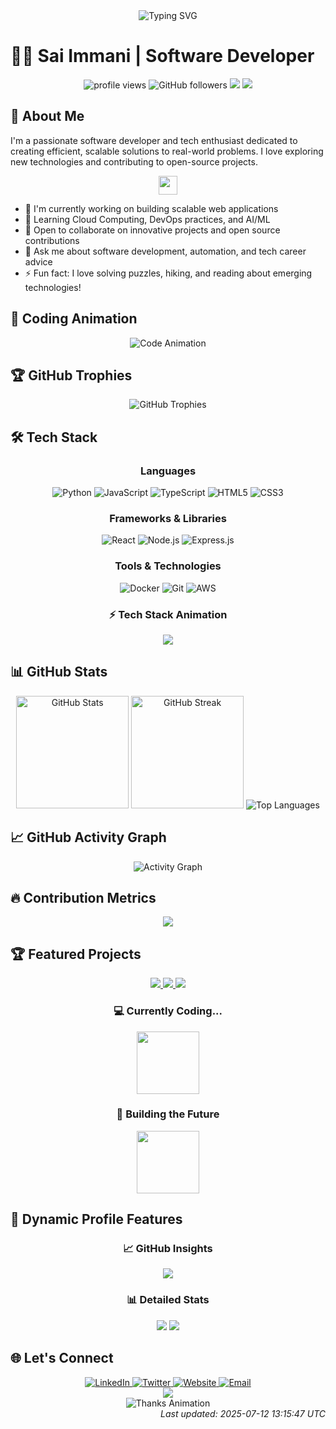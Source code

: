 <div align="center">
  <img src="https://readme-typing-svg.herokuapp.com?font=Architects+Daughter&color=7AF79A&size=30&lines=Hey!+I'm+Sai+Immani!;Developer+and+Tech+Enthusiast...;Welcome+to+my+GitHub+Profile!;Let's+build+something+amazing!" alt="Typing SVG" />
</div>

# 👨‍💻 Sai Immani | Software Developer

<div align="center">
  <img src="https://komarev.com/ghpvc/?username=saiimmani&label=Profile%20views&color=0e75b6&style=flat" alt="profile views" />
  <img alt="GitHub followers" src="https://img.shields.io/github/followers/saiimmani?label=Followers&style=social">
  <img src="https://img.shields.io/github/last-commit/saiimmani/saiimmani?label=Last%20Updated&color=blue">
  <img src="https://visitor-badge.laobi.icu/badge?page_id=saiimmani.saiimmani&left_color=green&right_color=red&left_text=Hello%20Visitors" />
</div>

## 🚀 About Me

I'm a passionate software developer and tech enthusiast dedicated to creating efficient, scalable solutions to real-world problems. I love exploring new technologies and contributing to open-source projects.

<div align="center">
  <img src="https://media.giphy.com/media/WUlplcMpOCEmTGBtBW/giphy.gif" width="30">
</div>

- 🔭 I'm currently working on building scalable web applications
- 🌱 Learning Cloud Computing, DevOps practices, and AI/ML
- 👯 Open to collaborate on innovative projects and open source contributions
- 💬 Ask me about software development, automation, and tech career advice
- ⚡ Fun fact: I love solving puzzles, hiking, and reading about emerging technologies!

## 🎯 Coding Animation

<div align="center">
  <img src="https://readme-typing-svg.herokuapp.com?font=Courier+New&size=18&pause=500&color=7AF79A&center=true&vCenter=true&width=500&height=60&lines=const+developer+=+'passionate';while(coding)+%7B+learn();+%7D;console.log('Building+the+future!');git+commit+-m+'Amazing+features'" alt="Code Animation" />
</div>

## 🏆 GitHub Trophies

<div align="center">
  <img src="https://github-profile-trophy.vercel.app/?username=saiimmani&theme=radical&no-frame=true&no-bg=false&margin-w=4&row=2&column=4" alt="GitHub Trophies" />
</div>

## 🛠 Tech Stack

<div align="center">
  
### Languages
![Python](https://img.shields.io/badge/Python-3776AB?style=for-the-badge&logo=python&logoColor=white)
![JavaScript](https://img.shields.io/badge/JavaScript-F7DF1E?style=for-the-badge&logo=javascript&logoColor=black)
![TypeScript](https://img.shields.io/badge/TypeScript-007ACC?style=for-the-badge&logo=typescript&logoColor=white)
![HTML5](https://img.shields.io/badge/HTML5-E34F26?style=for-the-badge&logo=html5&logoColor=white)
![CSS3](https://img.shields.io/badge/CSS3-1572B6?style=for-the-badge&logo=css3&logoColor=white)

### Frameworks & Libraries
![React](https://img.shields.io/badge/React-20232A?style=for-the-badge&logo=react&logoColor=61DAFB)
![Node.js](https://img.shields.io/badge/Node.js-339933?style=for-the-badge&logo=nodedotjs&logoColor=white)
![Express.js](https://img.shields.io/badge/Express.js-000000?style=for-the-badge&logo=express&logoColor=white)

### Tools & Technologies
![Docker](https://img.shields.io/badge/Docker-2CA5E0?style=for-the-badge&logo=docker&logoColor=white)
![Git](https://img.shields.io/badge/Git-F05032?style=for-the-badge&logo=git&logoColor=white)
![AWS](https://img.shields.io/badge/AWS-FF9900?style=for-the-badge&logo=amazonaws&logoColor=white)

### ⚡ Tech Stack Animation
<div align="center">
  <img src="https://skillicons.dev/icons?i=python,js,ts,react,nodejs,express,docker,git,aws,html,css,vscode&theme=dark" />
</div>

</div>

## 📊 GitHub Stats

<div align="center">
  <img src="https://github-readme-stats.vercel.app/api?username=saiimmani&show_icons=true&theme=radical&hide_border=true&count_private=true&include_all_commits=true" alt="GitHub Stats" height="180" />
  <img src="https://github-readme-streak-stats.herokuapp.com/?user=saiimmani&theme=radical&hide_border=true" alt="GitHub Streak" height="180" />
  
  <img src="https://github-readme-stats.vercel.app/api/top-langs/?username=saiimmani&layout=compact&theme=radical&hide_border=true" alt="Top Languages" />
</div>

## 📈 GitHub Activity Graph

<div align="center">
  <img src="https://github-readme-activity-graph.vercel.app/graph?username=saiimmani&theme=react-dark&bg_color=20232a&color=61dafb&line=61dafb&point=61dafb&area=true&hide_border=true" alt="Activity Graph" />
</div>

## 🔥 Contribution Metrics

<div align="center">
  <img src="https://metrics.lecoq.io/saiimmani?template=classic&base.header=0&base.activity=0&base.community=0&base.repositories=0&base.metadata=0&activity=1&activity.limit=5&activity.days=14&activity.filter=all&activity.visibility=all&activity.timestamps=false&config.timezone=UTC" />
</div>

## 🏆 Featured Projects

<div align="center">
  <a href="https://github.com/saiimmani/FaceRecognitionAttendanceSystem">
    <img src="https://github-readme-stats.vercel.app/api/pin/?username=saiimmani&repo=FaceRecognitionAttendanceSystem&theme=radical" />
  </a>
  <a href="https://github.com/saiimmani/BillingSystem">
    <img src="https://github-readme-stats.vercel.app/api/pin/?username=saiimmani&repo=BillingSystem&theme=radical" />
  </a>
  <a href="https://github.com/saiimmani/Book-Management-System">
    <img src="https://github-readme-stats.vercel.app/api/pin/?username=saiimmani&repo=Book-Management-System&theme=radical" />
  </a>
</div>


<div align="center">
  
### 💻 Currently Coding...
<img src="https://media.giphy.com/media/M9gbBd9nbDrOTu1Mqx/giphy.gif" width="100"/>

### 🚀 Building the Future
<img src="https://media.giphy.com/media/L1R1tvI9svkIWwpVYr/giphy.gif" width="100"/>

</div>

## 🌟 Dynamic Profile Features

<div align="center">

### 📈 GitHub Insights
<img src="https://github-profile-summary-cards.vercel.app/api/cards/profile-details?username=saiimmani&theme=radical" />

### 📊 Detailed Stats
<img src="https://github-profile-summary-cards.vercel.app/api/cards/stats?username=saiimmani&theme=radical" />
<img src="https://github-profile-summary-cards.vercel.app/api/cards/productive-time?username=saiimmani&theme=radical&utcOffset=8" />

</div>

## 🌐 Let's Connect

<div align="center">
  <a href="https://linkedin.com/in/sai-immani">
    <img src="https://img.shields.io/badge/LinkedIn-0077B5?style=for-the-badge&logo=linkedin&logoColor=white" alt="LinkedIn"/>
  </a>
  <a href="https://twitter.com/ImmaniSai">
    <img src="https://img.shields.io/badge/Twitter-1DA1F2?style=for-the-badge&logo=twitter&logoColor=white" alt="Twitter"/>
  </a>
  <a href="https://saiimmani.github.io/portfolio/">
    <img src="https://img.shields.io/badge/Website-4285F4?style=for-the-badge&logo=GoogleChrome&logoColor=white" alt="Website"/>
  </a>
  <a href="mailto:saichowdaryimmani@gmail.com">
    <img src="https://img.shields.io/badge/Email-D14836?style=for-the-badge&logo=gmail&logoColor=white" alt="Email"/>
  </a>
</div>


<div align="center">
  <img src="https://capsule-render.vercel.app/api?type=waving&color=gradient&customColorList=12,20,6,17,11&height=120&section=footer&animation=fadeIn" />
</div>


<div align="center">
  <img src="https://readme-typing-svg.herokuapp.com?font=Architects+Daughter&color=7AF79A&size=20&center=true&vCenter=true&width=600&lines=Thanks+for+visiting+my+profile!;Don't+forget+to+⭐+my+repositories;Let's+connect+and+build+amazing+things!;Happy+coding!+🚀" alt="Thanks Animation" />
</div>

<div align="right">
  <i>Last updated: 2025-07-12 13:15:47 UTC</i>
</div>

<!--
saiimmani/saiimmani is a ✨ special ✨ repository because its README.md appears on your GitHub profile.
-->
